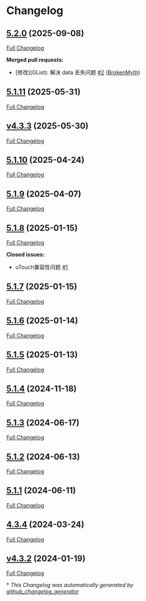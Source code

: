 # Changelog

## [5.2.0](https://github.com/GameFrameX/com.gameframex.unity.fairygui.unity/tree/5.2.0) (2025-09-08)

[Full Changelog](https://github.com/GameFrameX/com.gameframex.unity.fairygui.unity/compare/5.1.11...5.2.0)

**Merged pull requests:**

- \[修改\]\(GList\): 解决 data 丢失问题 [\#2](https://github.com/GameFrameX/com.gameframex.unity.fairygui.unity/pull/2) ([BrokenMyth](https://github.com/BrokenMyth))

## [5.1.11](https://github.com/GameFrameX/com.gameframex.unity.fairygui.unity/tree/5.1.11) (2025-05-31)

[Full Changelog](https://github.com/GameFrameX/com.gameframex.unity.fairygui.unity/compare/v4.3.3...5.1.11)

## [v4.3.3](https://github.com/GameFrameX/com.gameframex.unity.fairygui.unity/tree/v4.3.3) (2025-05-30)

[Full Changelog](https://github.com/GameFrameX/com.gameframex.unity.fairygui.unity/compare/5.1.10...v4.3.3)

## [5.1.10](https://github.com/GameFrameX/com.gameframex.unity.fairygui.unity/tree/5.1.10) (2025-04-24)

[Full Changelog](https://github.com/GameFrameX/com.gameframex.unity.fairygui.unity/compare/5.1.9...5.1.10)

## [5.1.9](https://github.com/GameFrameX/com.gameframex.unity.fairygui.unity/tree/5.1.9) (2025-04-07)

[Full Changelog](https://github.com/GameFrameX/com.gameframex.unity.fairygui.unity/compare/5.1.8...5.1.9)

## [5.1.8](https://github.com/GameFrameX/com.gameframex.unity.fairygui.unity/tree/5.1.8) (2025-01-15)

[Full Changelog](https://github.com/GameFrameX/com.gameframex.unity.fairygui.unity/compare/5.1.7...5.1.8)

**Closed issues:**

- uTouch兼容性问题 [\#1](https://github.com/GameFrameX/com.gameframex.unity.fairygui.unity/issues/1)

## [5.1.7](https://github.com/GameFrameX/com.gameframex.unity.fairygui.unity/tree/5.1.7) (2025-01-15)

[Full Changelog](https://github.com/GameFrameX/com.gameframex.unity.fairygui.unity/compare/5.1.6...5.1.7)

## [5.1.6](https://github.com/GameFrameX/com.gameframex.unity.fairygui.unity/tree/5.1.6) (2025-01-14)

[Full Changelog](https://github.com/GameFrameX/com.gameframex.unity.fairygui.unity/compare/5.1.5...5.1.6)

## [5.1.5](https://github.com/GameFrameX/com.gameframex.unity.fairygui.unity/tree/5.1.5) (2025-01-13)

[Full Changelog](https://github.com/GameFrameX/com.gameframex.unity.fairygui.unity/compare/5.1.4...5.1.5)

## [5.1.4](https://github.com/GameFrameX/com.gameframex.unity.fairygui.unity/tree/5.1.4) (2024-11-18)

[Full Changelog](https://github.com/GameFrameX/com.gameframex.unity.fairygui.unity/compare/5.1.3...5.1.4)

## [5.1.3](https://github.com/GameFrameX/com.gameframex.unity.fairygui.unity/tree/5.1.3) (2024-06-17)

[Full Changelog](https://github.com/GameFrameX/com.gameframex.unity.fairygui.unity/compare/5.1.2...5.1.3)

## [5.1.2](https://github.com/GameFrameX/com.gameframex.unity.fairygui.unity/tree/5.1.2) (2024-06-13)

[Full Changelog](https://github.com/GameFrameX/com.gameframex.unity.fairygui.unity/compare/5.1.1...5.1.2)

## [5.1.1](https://github.com/GameFrameX/com.gameframex.unity.fairygui.unity/tree/5.1.1) (2024-06-11)

[Full Changelog](https://github.com/GameFrameX/com.gameframex.unity.fairygui.unity/compare/4.3.4...5.1.1)

## [4.3.4](https://github.com/GameFrameX/com.gameframex.unity.fairygui.unity/tree/4.3.4) (2024-03-24)

[Full Changelog](https://github.com/GameFrameX/com.gameframex.unity.fairygui.unity/compare/v4.3.2...4.3.4)

## [v4.3.2](https://github.com/GameFrameX/com.gameframex.unity.fairygui.unity/tree/v4.3.2) (2024-01-19)

[Full Changelog](https://github.com/GameFrameX/com.gameframex.unity.fairygui.unity/compare/8f7050d841cbfaed40937eb551746fbe979fd4cf...v4.3.2)



\* *This Changelog was automatically generated by [github_changelog_generator](https://github.com/github-changelog-generator/github-changelog-generator)*
